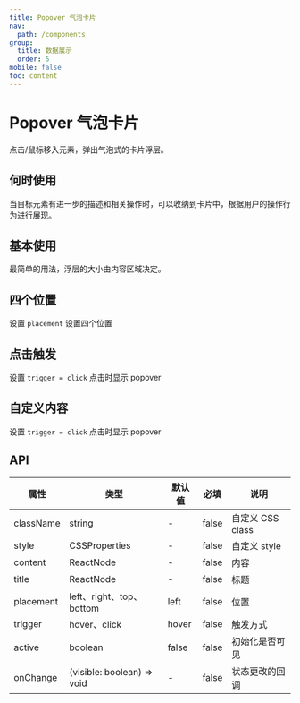 ```yaml
---
title: Popover 气泡卡片
nav:
  path: /components
group:
  title: 数据展示
  order: 5
mobile: false
toc: content
---
```


# Popover 气泡卡片

点击/鼠标移入元素，弹出气泡式的卡片浮层。

## 何时使用

当目标元素有进一步的描述和相关操作时，可以收纳到卡片中，根据用户的操作行为进行展现。

## 基本使用

最简单的用法，浮层的大小由内容区域决定。

<code src='./demos/demo1.tsx'></code>

## 四个位置

设置 `placement` 设置四个位置

<code src='./demos/demo2.tsx'></code>

## 点击触发

设置 `trigger = click` 点击时显示 popover

<code src='./demos/demo3.tsx'></code>

## 自定义内容

设置 `trigger = click` 点击时显示 popover

<code src='./demos/demo4.tsx'></code>

## API

| 属性      | 类型                       | 默认值 | 必填  | 说明             |
| --------- | -------------------------- | ------ | ----- | ---------------- |
| className | string                     | -      | false | 自定义 CSS class |
| style     | CSSProperties              | -      | false | 自定义 style     |
| content   | ReactNode                  | -      | false | 内容             |
| title     | ReactNode                  | -      | false | 标题             |
| placement | left、right、top、bottom   | left   | false | 位置             |
| trigger   | hover、click               | hover  | false | 触发方式         |
| active    | boolean                    | false  | false | 初始化是否可见   |
| onChange  | (visible: boolean) => void | -      | false | 状态更改的回调   |
